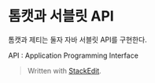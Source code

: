 # 톰캣과 서블릿 API

톰캣과 제티는 둘자 자바 서블릿 API를 구현한다. 
 
API
: Application Programming Interface


> Written with [StackEdit](https://stackedit.io/).
<!--stackedit_data:
eyJoaXN0b3J5IjpbMTQwOTM3NjI2NywtMTE2MDAzODM1M119
-->